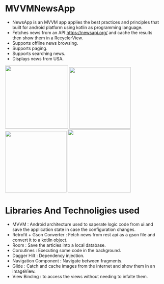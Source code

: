 # MVVMNewsApp
* NewsApp is an MVVM app applies the best practices and principles that built for android platform using kotlin as programming language.
* Fetches news from an API https://newsapi.org/ and cache the results then show them in a RecyclerView.
* Supports offline news browsing.
* Supports paging.
* Supports searching news.
* Displays news from USA.

<img src="https://github.com/Nadineislam/MVVMNewsApp/assets/96357226/0971b0f4-5bc7-465b-a0e2-870d7d93e048" width="205"/> <img src="https://github.com/Nadineislam/MVVMNewsApp/assets/96357226/b34122b8-17ca-42a6-b27c-bda43da16e2d" width="200"/> <img src="https://github.com/Nadineislam/MVVMNewsApp/assets/96357226/b54a57b2-2dce-4dd7-96b2-9e7a67034d1e" width="200"/> <img src="https://github.com/Nadineislam/MVVMNewsApp/assets/96357226/ef05d3fa-6171-4abe-ac77-7d676237ba2a" width="205"/>


# Libraries And Technoligies used

* MVVM : Android architecture used to saperate logic code from ui and save the application state in case the configuration changes.
* Retrofit + Gson Converter : Fetch news from rest api as a gson file and convert it to a kotlin object.
* Room : Save the articles into a local database.
* Coroutines : Executing some code in the background.
* Dagger Hilt : Dependency injection.
* Navigation Component : Navigate between fragments.
* Glide : Catch and cache images from the internet and show them in an imageView.
* View Binding : to access the views without needing to infalte them.
